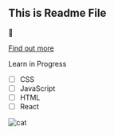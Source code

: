 ## This is Readme File

🚀

[Find out more](https://google.com)

Learn in Progress

- [ ] CSS
- [ ] JavaScript
- [ ] HTML
- [ ] React

![cat](https://worldofprintables.com/wp-content/uploads/2023/07/Cute-Cat-Background.jpg)

